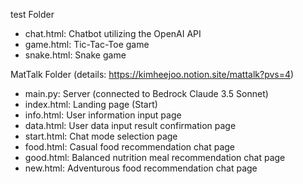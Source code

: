 test Folder

- chat.html: Chatbot utilizing the OpenAI API
- game.html: Tic-Tac-Toe game
- snake.html: Snake game


MatTalk Folder (details: https://kimheejoo.notion.site/mattalk?pvs=4)

- main.py: Server (connected to Bedrock Claude 3.5 Sonnet)
- index.html: Landing page (Start)
- info.html: User information input page
- data.html: User data input result confirmation page
- start.html: Chat mode selection page
- food.html: Casual food recommendation chat page
- good.html: Balanced nutrition meal recommendation chat page
- new.html: Adventurous food recommendation chat page
